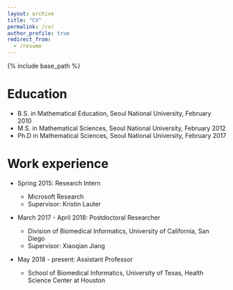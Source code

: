 ```yaml
---
layout: archive
title: "CV"
permalink: /cv/
author_profile: true
redirect_from:
  - /resume
---
```


{% include base_path %}

Education
======
* B.S. in Mathematical Education, Seoul National University, February 2010
* M.S. in Mathematical Sciences, Seoul National University, February 2012
* Ph.D in Mathematical Sciences, Seoul National University, February 2017

Work experience
======
* Spring 2015: Research Intern
  * Microsoft Research
  * Supervisor: Kristin Lauter
  
* March 2017 - April 2018: Postdoctoral Researcher
  * Division of Biomedical Informatics, University of California, San Diego
  * Supervisor: Xiaoqian Jiang

* May 2018 - present: Assistant Professor
  * School of Biomedical Informatics, University of Texas, Health Science Center at Houston
  

